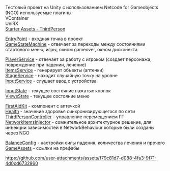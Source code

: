 Тестовый проект на Unity с использованием Netcode for Gameobjects (NGO)
используемые плагины:  
VContainer  
UniRX  
[Starter Assets - ThirdPerson](https://assetstore.unity.com/packages/essentials/starter-assets-thirdperson-updates-in-new-charactercontroller-pa-196526?srsltid=AfmBOoosJWzJOUYl_L2_TJSBfBAAyiZaMXuF_hmC_fQFwBMUG5tVRLfH)  

[EntryPoint](Assets/Code/Scripts/EntryPoint.cs) - входная точка в проект  
[GameStateMachine](Assets/Code/Scripts/GameStates/GameStateMachine.cs) - отвечает за переходы между состояниями стартового меню, игры, окном gameover, окном дисконекта

[PlayerService](Assets/Code/Scripts/Services/PlayerService.cs) - отвечает за работу с игроком (создает персонажа, повреждение при падении, лечение)  
[ItemsService](Assets/Code/Scripts/Services/ItemsService.cs) - генерирует объекты (аптечки)  
[StageService](Assets/Code/Scripts/Services/StageService.cs) - находит случайную точку на уровне  
[InputService](Assets/Code/Scripts/Services/InputService.cs) - слушает ввод с устройства  

[InputState](Assets/Code/Scripts/Data/InputState.cs) - текущее состояние нажатых кнопок  
[ViewsState](Assets/Code/Scripts/Data/ViewsState.cs) - текущее состояние меню

[FirstAidKit](Assets/Code/Scripts/Components/FirstAidKit.cs) - компонент с аптечкой  
[Health](Assets/Code/Scripts/Components/Health.cs) - значение здоровья синхронизирующегося по сети  
[ThirdPersonController](Assets/Code/Scripts/Components/ThirdPersonController.cs) - управление перемещением ГГ  
[NetworkItemsInjector](Assets/Code/Scripts/Components/NetworkItemsInjector.cs) - сомнительное архитектурное решение, для инъекции зависимостей в NetworkBehaviour которые были созданы через NGO

[BalanceConfig](Assets/Code/Scripts/Configs/BalanceConfig.cs) - настройки силы падения, количества лечения и прочего  
[GameAssets](Assets/Code/Scripts/Configs/GameAssets.cs) - ссылки на префабы  



https://github.com/user-attachments/assets/f79c81d7-d088-4fa3-9f71-4d0cd6732960

